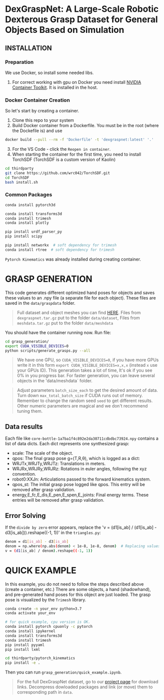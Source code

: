 # DexGraspNet: A Large-Scale Robotic Dexterous Grasp Dataset for General Objects Based on Simulation

## INSTALLATION
### Preparation
We use Docker, so install some needed libs.
1) For correct working with gpu on Docker you need install [NVIDIA Container Toolkit](https://docs.nvidia.com/datacenter/cloud-native/container-toolkit/latest/install-guide.html). It is installed in the host.

### Docker Container Creation
So let's start by creating a container.
1) Clone this repo to your system
2) Build Docker container from a Dockerfile. You must be in the root (where the Dockefile is) and use
```bash
docker build --pull --rm -f 'Dockerfile' -t 'dexgraspnet:latest' '.'
```
3) For the VS Code - click the `Reopen in container`.
4) When starting the container for the first time, you need to install TorchSDF (TorchSDF is a custom version of Kaolin)
```bash
cd thirdparty
git clone https://github.com/wrc042/TorchSDF.git
cd TorchSDF
bash install.sh
```
### Common Packages
```bash
conda install pytorch3d

conda install transforms3d
conda install trimesh
conda install plotly

pip install urdf_parser_py
pip install scipy

pip install networkx  # soft dependency for trimesh
conda install rtree  # soft dependency for trimesh
```
`Pytorch Kinematics` was already installed during creating container.

# GRASP GENERATION
This code generates different optimized hand poses for objects and saves these values to an .npy file (a separate file for each object). These files are saved in the `data/graspdata` folder.

> Full dataset and object meshes you can find [HERE](https://mirrors.pku.edu.cn/dl-release/DexGraspNet-ICRA2023/). Files from `dexgraspnet.tar.gz` put to the folder `data/dataset`, Files from `meshdata.tar.gz` put to the folder `data/meshdata`

You should have the container running now. Run file:
```bash
cd grasp_generation/
export CUDA_VISIBLE_DEVICES=0
python scripts/generate_grasps.py --all
```
> We have one GPU, so `CUDA_VISIBLE_DEVICES=0`, if you have more GPUs write it in this form `export CUDA_VISIBLE_DEVICES=x,x,x` (instead `x` use your GPUs ID).
This generation takes a lot of time, It's ok if you see 0% in you progress bar. For faster generation, you can leave several objects in the 'data/meshdata` folder.

> Adjust parameters `batch_size_each` to get the desired amount of data. Turn down `max_total_batch_size` if CUDA runs out of memory. Remember to change the random seed `seed` to get different results. Other numeric parameters are magical and we don't recommend tuning them.

## Data results
Each file like `core-bottle-1a7ba1f4c892e2da30711cdbdbc73924.npy` contains a list of data dicts. Each dict represents one synthesized grasp:
* scale: The scale of the object.
* qpos: The final grasp pose g=(T,R,θ), which is logged as a dict:
 * WRJTx,WRJTy,WRJTz: Translations in meters.
 * WRJRx,WRJRy,WRJRz: Rotations in euler angles, following the xyz convention.
 * robot0:XXJn: Articulations passed to the forward kinematics system.
* qpos_st: The initial grasp pose logged like qpos. This entry will be removed after grasp validation.
* energy,E_fc,E_dis,E_pen,E_spen,E_joints: Final energy terms. These entries will be removed after grasp validation.

## Error Solving
If the `divide by zero` error appears, replace the 'v = (d1[is_ab] / (d1[is_ab] - d3[is_ab])).reshape((-1, 1))' in the `triangles.py`:
```bash
denom = d1[is_ab] - d3[is_ab]
denom = np.where(np.abs(denom) < 1e-8, 1e-8, denom)  # Replacing values that are too small
v = (d1[is_ab] / denom).reshape((-1, 1))
```

# QUICK EXAMPLE
In this example, you do not need to follow the steps described above (create a container, etc.)
There are some objects, a hand (shadowhand), and pre-generated hand poses for this object are just loaded. The grasp pose is visualized by the `Trimesh` library.

```bash
conda create -n your_env python=3.7
conda activate your_env

# for quick example, cpu version is OK.
conda install pytorch cpuonly -c pytorch
conda install ipykernel
conda install transforms3d
conda install trimesh
pip install pyyaml
pip install lxml

cd thirdparty/pytorch_kinematics
pip install -e .
```

Then you can run `grasp_generation/quick_example.ipynb`.

> For the full DexGraspNet dataset, go to our [project page](https://pku-epic.github.io/DexGraspNet/) for download links. Decompress dowloaded packages and link (or move) them to corresponding path in `data`.
